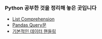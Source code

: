 ### Python 공부한 것을 정리해 놓은 곳입니다
- [List Comprehension](https://github.com/sikdric/ds_study/blob/main/Python/List%20Comprehension.ipynb)
- [Pandas Query문](https://github.com/sikdric/ds_study/blob/main/Python/Query%EB%AC%B8%20%ED%99%9C%EC%9A%A9.ipynb)
- [기본적인 데이터 핸들링](https://github.com/sikdric/ds_study/blob/main/Python/%EA%B8%B0%EB%B3%B8%EC%A0%81%EC%9D%B8%20%EA%B8%B0%EB%8A%A5(%EC%A0%95%EB%A0%AC%2C%20%EC%84%A0%ED%83%9D%2C%20%EC%97%B0%EC%82%B0%2C%20%EB%B3%80%ED%98%95).ipynb)
